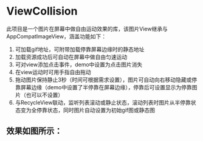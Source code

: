 # ViewCollision
此项目是一个图片在屏幕中做自由运动效果的库，该图片View继承与AppCompatImageView，涵盖功能如下：

1. 可加载gif地址，可附带加载停靠屏幕边缘时的静态地址
2. 加载资源成功后可自动在屏幕中做自由匀速运动
3. 可对view添加点击事件，demo中设置为点击图片消失
4. 在view运动时可用手指自由拖动
5. 拖动图片保持静止3秒（时间可根据需求设置），图片可自动向右移动隐藏或停靠屏幕边缘（demo中设置了半停靠在屏幕边缘），停靠后可设置显示为停靠图片（也可以不设置）
6. 与RecycleView联动，监听列表滚动或静止状态，滚动列表时图片从半停靠状态变为全停靠状态，同时图片自动设置为初始gif图或静态图

## 效果如图所示：
